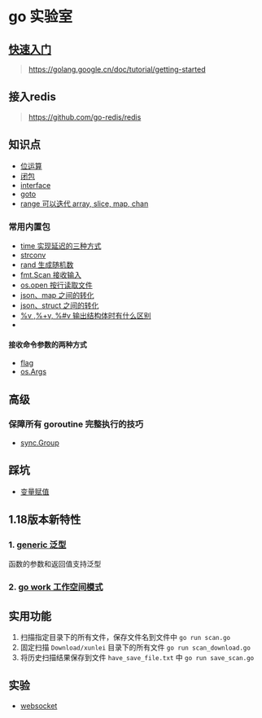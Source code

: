 # go 实验室
## [快速入门](./quickstart.md)
> https://golang.google.cn/doc/tutorial/getting-started

## 接入redis

> https://github.com/go-redis/redis

## 知识点
- [位运算](./wiki/01-位运算.go)
- [闭包](./wiki/func/cluse.go)
- [interface](./wiki/interface.go)
- [goto](./wiki/goto.go)
- [range 可以迭代 array, slice, map, chan](./wiki/range.go)

### 常用内置包
- [time 实现延迟的三种方式](./wiki/pkg/time.go)
- [strconv](./wiki/pkg/strconv-字符串转换.go)
- [rand 生成随机数](./wiki/pkg/rand.go)
- [fmt.Scan 接收输入](./wiki/pkg/fmt.Scan接收输入信息.go)
- [os.open 按行读取文件](./wiki/pkg/os.Open-按行读取文件.go)
- [json、map 之间的转化](./wiki/pkg/json-map.go)
- [json、struct 之间的转化](./wiki/pkg/json-struct.go)
- [%v ,%+v, %#v 输出结构体时有什么区别](./wiki/pkg/fmt.Printf.go)
- 
#### 接收命令参数的两种方式
- [flag](./wiki/pkg/flag-获取命令行参数.go)
- [os.Args](./wiki/pkg/os.Args-获取命令行参数.go)

## 高级
### 保障所有 goroutine 完整执行的技巧
- [sync.Group]()

## 踩坑
- [变量赋值](./wiki/01-变量声明中的坑.go)

## 1.18版本新特性

### 1. [generic 泛型](./wiki/func/generics.go)
函数的参数和返回值支持泛型
### 2. [go work 工作空间模式](./workspace.md)

## 实用功能
1. 扫描指定目录下的所有文件，保存文件名到文件中 `go run scan.go`
2. 固定扫描 `Download/xunlei` 目录下的所有文件 `go run scan_download.go`
3. 将历史扫描结果保存到文件 `have_save_file.txt` 中 `go run save_scan.go`


## 实验
 - [websocket](./gin-ws/websocket.md)

